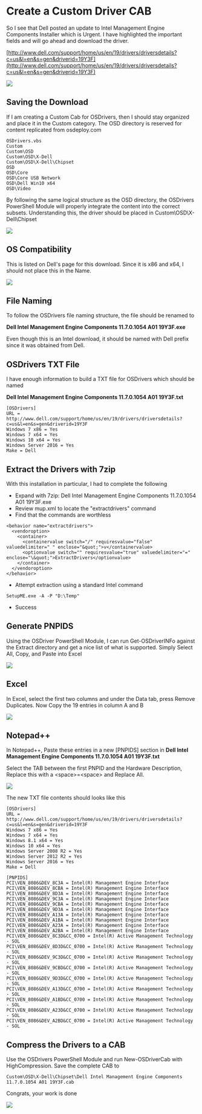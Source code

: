 # Create a Custom Driver CAB

So I see that Dell posted an update to Intel Management Engine Components Installer which is Urgent. I have highlighted the important fields and will go ahead and download the driver.

[http://www.dell.com/support/home/us/en/19/drivers/driversdetails?c=us&l=en&s=gen&driverid=19Y3F](http://www.dell.com/support/home/us/en/19/drivers/driversdetails?c=us&l=en&s=gen&driverid=19Y3F)

![](../../.gitbook/assets/2018-02-09_22-40-51.png)

## Saving the Download

If I am creating a Custom Cab for OSDrivers, then I should stay organized and place it in the Custom category. The OSD directory is reserved for content replicated from osdeploy.com

```text
OSDrivers.vbs
Custom
Custom\OSD
Custom\OSD\X-Dell
Custom\OSD\X-Dell\Chipset
OSD
OSD\Core
OSD\Core USB Network
OSD\Dell Win10 x64
OSD\Video
```

By following the same logical structure as the OSD directory, the OSDrivers PowerShell Module will properly integrate the content into the correct subsets. Understanding this, the driver should be placed in Custom\OSD\X-Dell\Chipset

![](../../.gitbook/assets/2018-02-09_22-45-57.png)

## OS Compatibility

This is listed on Dell's page for this download. Since it is x86 and x64, I should not place this in the Name.

![](../../.gitbook/assets/2018-02-09_22-55-12.png)

## File Naming

To follow the OSDrivers file naming structure, the file should be renamed to

**Dell Intel Management Engine Components 11.7.0.1054 A01 19Y3F.exe**

Even though this is an Intel download, it should be named with Dell prefix since it was obtained from Dell.

## OSDrivers TXT File

I have enough information to build a TXT file for OSDrivers which should be named

**Dell Intel Management Engine Components 11.7.0.1054 A01 19Y3F.txt**

```text
[OSDrivers]
URL = http://www.dell.com/support/home/us/en/19/drivers/driversdetails?c=us&l=en&s=gen&driverid=19Y3F
Windows 7 x86 = Yes
Windows 7 x64 = Yes
Windows 10 x64 = Yes
Windows Server 2016 = Yes
Make = Dell
```

## Extract the Drivers with 7zip

With this installation in particular, I had to complete the following

* Expand with 7zip: Dell Intel Management Engine Components 11.7.0.1054 A01 19Y3F.exe
* Review mup.xml to locate the "extractdrivers" command
* Find that the commands are worthless

```text
<behavior name="extractdrivers">
  <vendoroption>
    <container>
      <containervalue switch="/" requiresvalue="false" valuedelimiter=" " enclose="&quot;">v</containervalue>
      <optionvalue switch="" requiresvalue="true" valuedelimiter="=" enclose="\&quot;">ExtractDrivers</optionvalue>
    </container>
  </vendoroption>
</behavior>
```

* Attempt extraction using a standard Intel command

```text
SetupME.exe -A -P "D:\Temp"
```

* Success

## Generate PNPIDS

Using the OSDriver PowerShell Module, I can run Get-OSDriverINFo against the Extract directory and get a nice list of what is supported. Simply Select All, Copy, and Paste into Excel

![](../../.gitbook/assets/2018-02-09_23-25-41.png)

## Excel

In Excel, select the first two columns and under the Data tab, press Remove Duplicates. Now Copy the 19 entries in column A and B

![](../../.gitbook/assets/2018-02-09_23-28-34.png)

## Notepad++

In Notepad++, Paste these entries in a new \[PNPIDS\] section in **Dell Intel Management Engine Components 11.7.0.1054 A01 19Y3F.txt**

Select the TAB between the first PNPID and the Hardware Description, Replace this with a &lt;space&gt;=&lt;space&gt; and Replace All.

![](../../.gitbook/assets/2018-02-09_23-31-47.png)

The new TXT file contents should looks like this

```text
[OSDrivers]
URL = http://www.dell.com/support/home/us/en/19/drivers/driversdetails?c=us&l=en&s=gen&driverid=19Y3F
Windows 7 x86 = Yes
Windows 7 x64 = Yes
Windows 8.1 x64 = Yes
Windows 10 x64 = Yes
Windows Server 2008 R2 = Yes
Windows Server 2012 R2 = Yes
Windows Server 2016 = Yes
Make = Dell

[PNPIDS]
PCI\VEN_8086&DEV_8C3A = Intel(R) Management Engine Interface 
PCI\VEN_8086&DEV_8CBA = Intel(R) Management Engine Interface 
PCI\VEN_8086&DEV_8D3A = Intel(R) Management Engine Interface 
PCI\VEN_8086&DEV_9C3A = Intel(R) Management Engine Interface 
PCI\VEN_8086&DEV_9CBA = Intel(R) Management Engine Interface 
PCI\VEN_8086&DEV_9D3A = Intel(R) Management Engine Interface 
PCI\VEN_8086&DEV_A13A = Intel(R) Management Engine Interface 
PCI\VEN_8086&DEV_A1BA = Intel(R) Management Engine Interface 
PCI\VEN_8086&DEV_A23A = Intel(R) Management Engine Interface 
PCI\VEN_8086&DEV_A2BA = Intel(R) Management Engine Interface 
PCI\VEN_8086&DEV_8C3D&CC_0700 = Intel(R) Active Management Technology - SOL
PCI\VEN_8086&DEV_8D3D&CC_0700 = Intel(R) Active Management Technology - SOL
PCI\VEN_8086&DEV_9C3D&CC_0700 = Intel(R) Active Management Technology - SOL
PCI\VEN_8086&DEV_9CBD&CC_0700 = Intel(R) Active Management Technology - SOL
PCI\VEN_8086&DEV_9D3D&CC_0700 = Intel(R) Active Management Technology - SOL
PCI\VEN_8086&DEV_A13D&CC_0700 = Intel(R) Active Management Technology - SOL
PCI\VEN_8086&DEV_A1BD&CC_0700 = Intel(R) Active Management Technology - SOL
PCI\VEN_8086&DEV_A23D&CC_0700 = Intel(R) Active Management Technology - SOL
PCI\VEN_8086&DEV_A2BD&CC_0700 = Intel(R) Active Management Technology - SOL
```

## Compress the Drivers to a CAB

Use the OSDrivers PowerShell Module and run New-OSDriverCab with HighCompression. Save the complete CAB to

```text
Custom\OSD\X-Dell\Chipset\Dell Intel Management Engine Components 11.7.0.1054 A01 19Y3F.cab
```

Congrats, your work is done

![](../../.gitbook/assets/2018-02-09_23-37-24.png)

